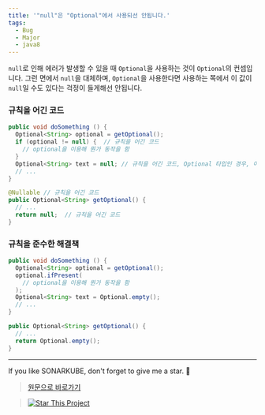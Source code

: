 ```yaml
---
title: '"null"은 "Optional"에서 사용되선 안됩니다.'
tags:
  - Bug
  - Major
  - java8
---
```


`null`로 인해 에러가 발생할 수 있을 때 `Optional`을 사용하는 것이 `Optional`의 컨셉입니다.
그런 면에서 `null`을 대체하며, `Optional`을 사용한다면 사용하는 쪽에서 이 값이 `null`일 수도 있다는 걱정이 들게해선 안됩니다.

### 규칙을 어긴 코드

```java
public void doSomething () {
  Optional<String> optional = getOptional();
  if (optional != null) {  // 규칙을 어긴 코드
    // optional을 이용해 뭔가 동작을 함
  }
  Optional<String> text = null; // 규칙을 어긴 코드, Optional 타입인 경우, 이 값 자체가 null 이어선 안됩니다.
  // ...
}

@Nullable // 규칙을 어긴 코드
public Optional<String> getOptional() {
  // ...
  return null;  // 규칙을 어긴 코드
}
```

### 규칙을 준수한 해결책

```java
public void doSomething () {
  Optional<String> optional = getOptional();
  optional.ifPresent(
    // optional을 이용해 뭔가 동작을 함
  );
  Optional<String> text = Optional.empty();
  // ...
}

public Optional<String> getOptional() {
  // ...
  return Optional.empty();
}
```

---

If you like SONARKUBE, don't forget to give me a star. :star2:

> [원문으로 바로가기](https://rules.sonarsource.com/java/tag/java8/RSPEC-2789)

> [![Star This Project](https://img.shields.io/github/stars/kantabile/sonarkube.svg?label=Stars&style=social)](https://github.com/kantabile/sonarkube)
